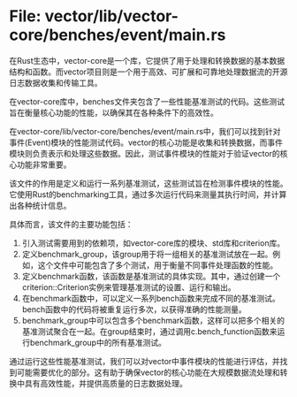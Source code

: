 # File: vector/lib/vector-core/benches/event/main.rs

在Rust生态中，vector-core是一个库，它提供了用于处理和转换数据的基本数据结构和函数。而vector项目则是一个用于高效、可扩展和可靠地处理数据流的开源日志数据收集和传输工具。

在vector-core库中，benches文件夹包含了一些性能基准测试的代码。这些测试旨在衡量核心功能的性能，以确保其在各种条件下的高效性。

在vector-core/lib/vector-core/benches/event/main.rs中，我们可以找到针对事件(Event)模块的性能测试代码。vector的核心功能是收集和转换数据，而事件模块则负责表示和处理这些数据。因此，测试事件模块的性能对于验证vector的核心功能非常重要。

该文件的作用是定义和运行一系列基准测试，这些测试旨在检测事件模块的性能。它使用Rust的benchmarking工具，通过多次运行代码来测量其执行时间，并计算出各种统计信息。

具体而言，该文件的主要功能包括：
1. 引入测试需要用到的依赖项，如vector-core库的模块、std库和criterion库。
2. 定义benchmark_group，该group用于将一组相关的基准测试放在一起。例如，这个文件中可能包含了多个测试，用于衡量不同事件处理函数的性能。
3. 定义benchmark函数，该函数是基准测试的具体实现。其中，通过创建一个criterion::Criterion实例来管理基准测试的设置、运行和输出。
4. 在benchmark函数中，可以定义一系列bench函数来完成不同的基准测试。bench函数中的代码将被重复运行多次，以获得准确的性能测量。
5. benchmark_group中可以包含多个benchmark函数，这样可以把多个相关的基准测试聚合在一起。在group结束时，通过调用c.bench_function函数来运行benchmark_group中的所有基准测试。

通过运行这些性能基准测试，我们可以对vector中事件模块的性能进行评估，并找到可能需要优化的部分。这有助于确保vector的核心功能在大规模数据流处理和转换中具有高效性能，并提供高质量的日志数据处理。

